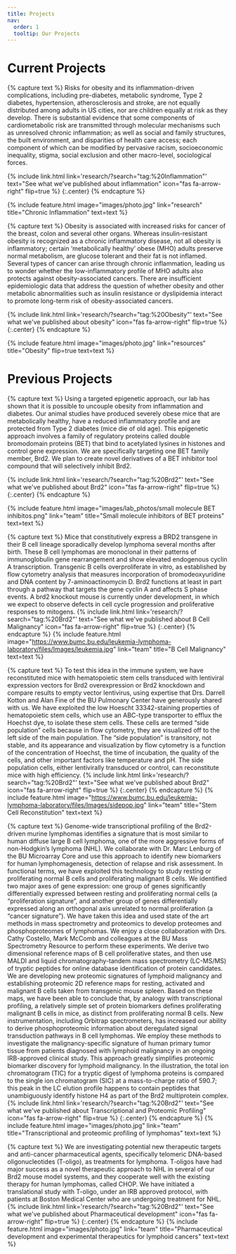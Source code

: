 ```yaml
---
title: Projects
nav:
  order: 1
  tooltip: Our Projects
---
```


# Current Projects

{% capture text %}
Risks for obesity and its inflammation-driven complications, including pre-diabetes, metabolic syndrome, Type 2 diabetes, hypertension, atherosclerosis and stroke, are not equally distributed among adults in US cities, nor are children equally at risk as they develop. There is substantial evidence that some components of cardiometabolic risk are transmitted through molecular mechanisms such as unresolved chronic inflammation; as well as social and family structures, the built environment, and disparities of health care access; each component of which can be modified by pervasive racism, socioeconomic inequality, stigma, social exclusion and other macro-level, sociological forces.

{%
  include link.html
  link='research/?search="tag:%20Inflammation"'
  text="See what we've published about inflammation"
  icon="fas fa-arrow-right"
  flip=true
%}
{:.center}
{% endcapture %}

{%
  include feature.html
  image="images/photo.jpg"
  link="research"
  title="Chronic Inflammation"
  text=text
%}

{% capture text %}
Obesity is associated with increased risks for cancer of the breast, colon and several other organs. Whereas insulin-resistant obesity is recognized as a chronic inflammatory disease, not all obesity is inflammatory; certain ‘metabolically healthy’ obese (MHO) adults preserve normal metabolism, are glucose tolerant and their fat is not inflamed. Several types of cancer can arise through chronic inflammation, leading us to wonder whether the low-inflammatory profile of MHO adults also protects against obesity-associated cancers. There are insufficient epidemiologic data that address the question of whether obesity and other metabolic abnormalities such as insulin resistance or dyslipidemia interact to promote long-term risk of obesity-associated cancers.

{%
  include link.html
  link='research/?search="tag:%20Obesity"'
  text="See what we've published about obesity"
  icon="fas fa-arrow-right"
  flip=true
%}
{:.center}
{% endcapture %}

{%
  include feature.html
  image="images/photo.jpg"
  link="resources"
  title="Obesity"
  flip=true
  text=text
%}



# Previous Projects

{% capture text %}
Using a targeted epigenetic approach, our lab has shown that it is possible to uncouple obesity from inflammation and diabetes. Our animal studies have produced severely obese mice that are metabolically healthy, have a reduced inflammatory profile and are protected from Type 2 diabetes (mice die of old age). This epigenetic approach involves a family of regulatory proteins called double bromodomain proteins (BET) that bind to acetylated lysines in histones and control gene expression. We are specifically targeting one BET family member, Brd2. We plan to create novel derivatives of a BET inhibitor tool compound that will selectively inhibit Brd2.

{%
  include link.html
  link='research/?search="tag:%20Brd2"'
  text="See what we've published about Brd2"
  icon="fas fa-arrow-right"
  flip=true
%}
{:.center}
{% endcapture %}

{%
  include feature.html
  image="images/lab_photos/small molecule BET inhibitos.png"
  link="team"
  title="Small molecule inhibitors of BET proteins"
  text=text
%}


{% capture text %}
Mice that constitutively express a BRD2 transgene in their B cell lineage sporadically develop lymphoma several months after birth. These B cell lymphomas are monoclonal in their patterns of immunoglobulin gene rearrangement and show elevated endogenous cyclin A transcription. Transgenic B cells overproliferate in vitro, as established by flow cytometry analysis that measures incorporation of bromodeoxyuridine and DNA content by 7-aminoactinomycin D.
Brd2 functions at least in part through a pathway that targets the gene cyclin A and affects S phase events. A brd2 knockout mouse is currently under development, in which we expect to observe defects in cell cycle progression and proliferative responses to mitogens.
{%
  include link.html
  link='research/?search="tag:%20Brd2"'
  text="See what we've published about B Cell Malignancy"
  icon="fas fa-arrow-right"
  flip=true
%}
{:.center}
{% endcapture %}
{%
  include feature.html
  image="https://www.bumc.bu.edu/leukemia-lymphoma-laboratory/files/Images/leukemia.jpg"
  link="team"
  title="B Cell Malignancy"
  text=text
%}

{% capture text %}
To test this idea in the immune system, we have reconstituted mice with hematopoietic stem cells transduced with lentiviral expression vectors for Brd2 overexpression or Brd2 knockdown and compare results to empty vector lentivirus, using expertise that Drs. Darrell Kotton and Alan Fine of the BU Pulmonary Center have generously shared with us.
We have exploited the low Hoescht 33342-staining properties of hematopoietic stem cells, which use an ABC-type transporter to efflux the Hoechst dye, to isolate these stem cells. These cells are termed “side population” cells because in flow cytometry, they are visualized off to the left side of the main population. The “side population” is transitory, not stable, and its appearance and visualization by flow cytometry is a function of the concentration of Hoechst, the time of incubation, the quality of the cells, and other important factors like temperature and pH. The side population cells, either lentivirally transduced or control, can reconstitute mice with high efficiency.
{%
  include link.html
  link='research/?search="tag:%20Brd2"'
  text="See what we've published about Brd2"
  icon="fas fa-arrow-right"
  flip=true
%}
{:.center}
{% endcapture %}
{%
  include feature.html
  image="https://www.bumc.bu.edu/leukemia-lymphoma-laboratory/files/Images/sidepop.jpg"
  link="team"
  title="Stem Cell Reconstitution"
  text=text
%}

{% capture text %}
Genome-wide transcriptional profiling of the Brd2-driven murine lymphomas identifies a signature that is most similar to human diffuse large B cell lymphoma, one of the more aggressive forms of non-Hodgkin’s lymphoma (NHL). We collaborate with Dr. Marc Lenburg of the BU Microarray Core and use this approach to identify new biomarkers for human lymphomagenesis, detection of relapse and risk assessment. In functional terms, we have exploited this technology to study resting or proliferating normal B cells and proliferating malignant B cells. We identified two major axes of gene expression: one group of genes significantly differentially expressed between resting and proliferating normal cells (a “proliferation signature”, and another group of genes differentially expressed along an orthogonal axis unrelated to normal proliferation (a “cancer signature”).
We have taken this idea and used state of the art methods in mass spectrometry and proteomics to develop proteomes and phosphoproteomes of lymphomas. We enjoy a close collaboration with Drs. Cathy Costello, Mark McComb and colleagues at the BU Mass Spectrometry Resource to perform these experiments. We derive two dimensional reference maps of B cell proliferative states, and then use MALDI and liquid chromatography-tandem mass spectrometry (LC-MS/MS) of tryptic peptides for online database identification of protein candidates. We are developing new proteomic signatures of lymphoid malignancy and establishing proteomic 2D reference maps for resting, activated and malignant B cells taken from transgenic mouse spleen. Based on these maps, we have been able to conclude that, by analogy with transcriptional profiling, a relatively simple set of protein biomarkers defines proliferating malignant B cells in mice, as distinct from proliferating normal B cells. New instrumentation, including Orbitrap spectrometers, has increased our ability to derive phosphoproteomic information about deregulated signal transduction pathways in B cell lymphomas.
We employ these methods to investigate the malignancy-specific signature of human primary tumor tissue from patients diagnosed with lymphoid malignancy in an ongoing IRB-approved clinical study. This approach greatly simplifies proteomic biomarker discovery for lymphoid malignancy. In the illustration, the total ion chromatogram (TIC) for a tryptic digest of lymphoma proteins is compared to the single ion chromatogram (SIC) at a mass-to-charge ratio of 590.7; this peak in the LC elution profile happens to contain peptides that unambiguously identify histone H4 as part of the Brd2 multiprotein complex.
{%
  include link.html
  link='research/?search="tag:%20Brd2"'
  text="See what we've published about Transcriptional and Proteomic Profiling"
  icon="fas fa-arrow-right"
  flip=true
%}
{:.center}
{% endcapture %}
{%
  include feature.html
  image="images/photo.jpg"
  link="team"
  title="Transcriptional and proteomic profiling of lymphomas"
  text=text
%}

{% capture text %}
We are investigating potential new therapeutic targets and anti-cancer pharmaceutical agents, specifically telomeric DNA-based oligonucleotides (T-oligo), as treatments for lymphoma. T-oligos have had major success as a novel therapeutic approach to NHL in several of our Brd2 mouse model systems, and they cooperate well with the existing therapy for human lymphomas, called CHOP. We have initiated a translational study with T-oligo, under an IRB approved protocol, with patients at Boston Medical Center who are undergoing treatment for NHL.
{%
  include link.html
  link='research/?search="tag:%20Brd2"'
  text="See what we've published about Pharmaceutical development"
  icon="fas fa-arrow-right"
  flip=true
%}
{:.center}
{% endcapture %}
{%
  include feature.html
  image="images/photo.jpg"
  link="team"
  title="Pharmaceutical development and experimental therapeutics for lymphoid cancers"
  text=text
%}
